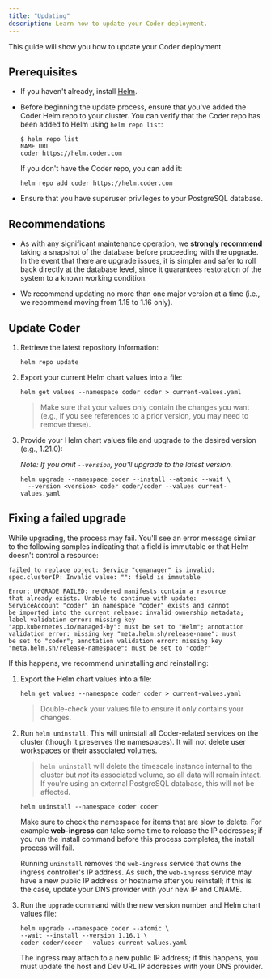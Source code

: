 ```yaml
---
title: "Updating"
description: Learn how to update your Coder deployment.
---
```


This guide will show you how to update your Coder deployment.

## Prerequisites

- If you haven't already, install [Helm](https://helm.sh/docs/intro/install/).

- Before beginning the update process, ensure that you've added the Coder Helm
  repo to your cluster. You can verify that the Coder repo has been added to
  Helm using `helm repo list`:

  ```console
  $ helm repo list
  NAME URL
  coder https://helm.coder.com
  ```

  If you don't have the Coder repo, you can add it:

  ```console
  helm repo add coder https://helm.coder.com
  ```

- Ensure that you have superuser privileges to your PostgreSQL database.

## Recommendations

- As with any significant maintenance operation, we **strongly recommend**
  taking a snapshot of the database before proceeding with the upgrade. In the
  event that there are upgrade issues, it is simpler and safer to roll back
  directly at the database level, since it guarantees restoration of the system
  to a known working condition.

- We recommend updating no more than one major version at a time (i.e., we
  recommend moving from 1.15 to 1.16 only).

## Update Coder

1. Retrieve the latest repository information:

   ```console
   helm repo update
   ```

1. Export your current Helm chart values into a file:

   ```console
   helm get values --namespace coder coder > current-values.yaml
   ```

   > Make sure that your values only contain the changes you want (e.g., if you
   > see references to a prior version, you may need to remove these).

1. Provide your Helm chart values file and upgrade to the desired version (e.g.,
   1.21.0):

   _Note: If you omit `--version`, you'll upgrade to the latest version._

   ```console
   helm upgrade --namespace coder --install --atomic --wait \
     --version <version> coder coder/coder --values current-values.yaml
   ```

## Fixing a failed upgrade

While upgrading, the process may fail. You'll see an error message similar to
the following samples indicating that a field is immutable or that Helm doesn't
control a resource:

```text
failed to replace object: Service "cemanager" is invalid:
spec.clusterIP: Invalid value: "": field is immutable
```

```text
Error: UPGRADE FAILED: rendered manifests contain a resource
that already exists. Unable to continue with update:
ServiceAccount "coder" in namespace "coder" exists and cannot
be imported into the current release: invalid ownership metadata;
label validation error: missing key
"app.kubernetes.io/managed-by": must be set to "Helm"; annotation
validation error: missing key "meta.helm.sh/release-name": must
be set to "coder"; annotation validation error: missing key
"meta.helm.sh/release-namespace": must be set to "coder"
```

If this happens, we recommend uninstalling and reinstalling:

1. Export the Helm chart values into a file:

   ```console
   helm get values --namespace coder coder > current-values.yaml
   ```

   > Double-check your values file to ensure it only contains your changes.

1. Run `helm uninstall`. This will uninstall all Coder-related services on the
   cluster (though it preserves the namespaces). It will not delete user
   workspaces or their associated volumes.

   > `helm uninstall` will delete the timescale instance internal to the cluster
   > but _not_ its associated volume, so all data will remain intact. If you're
   > using an external PostgreSQL database, this will not be affected.

   ```console
   helm uninstall --namespace coder coder
   ```

   Make sure to check the namespace for items that are slow to delete. For
   example **web-ingress** can take some time to release the IP addresses; if
   you run the install command before this process completes, the install
   process will fail.

   Running `uninstall` removes the `web-ingress` service that owns the ingress
   controller's IP address. As such, the `web-ingress` service may have a new
   public IP address or hostname after you reinstall; if this is the case,
   update your DNS provider with your new IP and CNAME.

1. Run the `upgrade` command with the new version number and Helm chart values
   file:

   ```console
   helm upgrade --namespace coder --atomic \
   --wait --install --version 1.16.1 \
   coder coder/coder --values current-values.yaml
   ```

   The ingress may attach to a new public IP address; if this happens, you must
   update the host and Dev URL IP addresses with your DNS provider.
